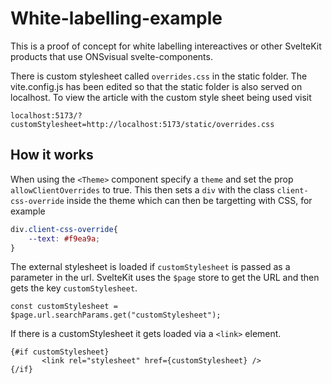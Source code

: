 # White-labelling-example
This is a proof of concept for white labelling intereactives or other SvelteKit products that use ONSvisual svelte-components.

There is custom stylesheet called `overrides.css` in the static folder. The vite.config.js has been edited so that the static folder is also served on localhost. To view the article with the custom style sheet being used visit

```
localhost:5173/?customStylesheet=http://localhost:5173/static/overrides.css
```

## How it works
When using the `<Theme>` component specify a `theme` and set the prop `allowClientOverrides` to true. This then sets a `div` with the class `client-css-override` inside the theme which can then be targetting with CSS, for example

```css
div.client-css-override{
    --text: #f9ea9a;
}
```

The external stylesheet is loaded if `customStylesheet` is passed as a parameter in the url. SvelteKit uses the `$page` store to get the URL and then gets the key `customStylesheet`.

```
const customStylesheet = $page.url.searchParams.get("customStylesheet");
```

If there is a customStylesheet it gets loaded via a `<link>` element.

```
{#if customStylesheet}
       <link rel="stylesheet" href={customStylesheet} />
{/if}
```